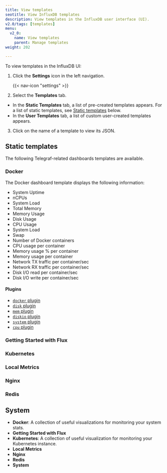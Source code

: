 ```yaml
---
title: View templates
seotitle: View InfluxDB templates
description: View templates in the InfluxDB user interface (UI).
v2.0/tags: [templates]
menu:
  v2_0:
    name: View templates
    parent: Manage templates
weight: 202

---
```

To view templates in the InfluxDB UI:

1. Click the **Settings** icon in the left navigation.

    {{< nav-icon "settings" >}}

2. Select the **Templates** tab.

  - In the **Static Templates** tab, a list of pre-created templates appears. For a list of static templates, see [Static templates](#static-templates) below.
  - In the **User Templates** tab, a list of custom user-created templates appears.

3. Click on the name of a template to view its JSON.

## Static templates
The following Telegraf-related dashboards templates are available.

### Docker
The Docker dashboard template displays the following information:

- System Uptime
- nCPUs
- System Load
- Total Memory
- Memory Usage
- Disk Usage
- CPU Usage
- System Load
- Swap
- Number of Docker containers
- CPU usage per container
- Memory usage % per container
- Memory usage per container
- Network TX traffic per container/sec
- Network RX traffic per container/sec
- Disk I/O read per container/sec
- Disk I/O write per container/sec


#### Plugins

- [`docker` plugin](/telegraf/latest/plugins/inputs/#docker)
- [`disk` plugin](/telegraf/latest/plugins/inputs/#disk)
- [`mem` plugin](/telegraf/latest/plugins/inputs/#mem)
- [`diskio` plugin](/telegraf/latest/plugins/inputs/#diskio)
- [`system` plugin](/telegraf/latest/plugins/inputs/#system)
- [`cpu` plugin](/telegraf/latest/plugins/inputs/#cpu)

### Getting Started with Flux

### Kubernetes

### Local Metrics

### Nginx

### Redis

## System

  - **Docker**: A collection of useful visualizations for monitoring your system stats.
  - **Getting Started with Flux**
  - **Kubernetes**: A collection of useful visualization for monitoring your Kubernetes instance.
  - **Local Metrics**
  - **Nginx**
  - **Redis**
  - **System**
